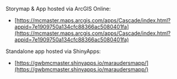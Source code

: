 Storymap & App hosted via ArcGIS Online:
- [https://mcmaster.maps.arcgis.com/apps/Cascade/index.html?appid=7e1909750a134cfc88366ac5080401fa](https://mcmaster.maps.arcgis.com/apps/Cascade/index.html?appid=7e1909750a134cfc88366ac5080401fa)

Standalone app hosted via ShinyApps:
- [https://gwbmcmaster.shinyapps.io/maraudersmapp/](https://gwbmcmaster.shinyapps.io/maraudersmapp/)
